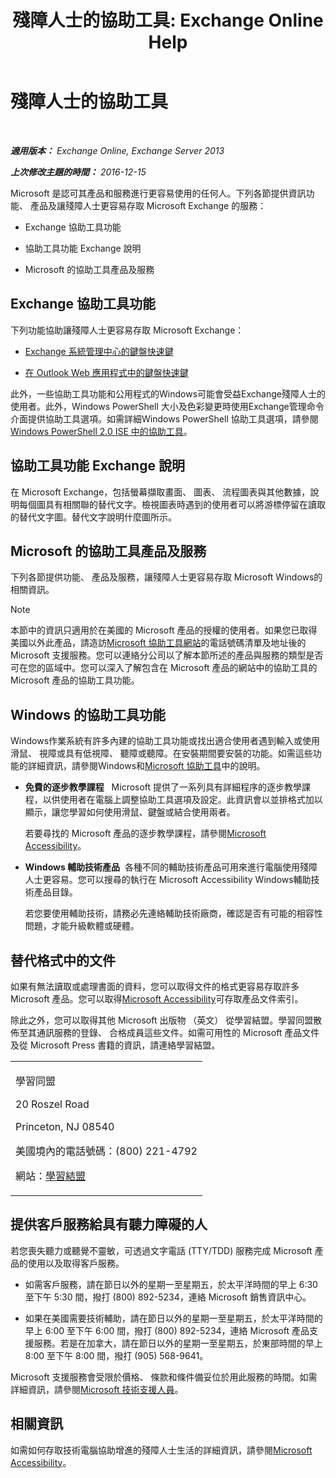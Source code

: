 ﻿---
title: '殘障人士的協助工具: Exchange Online Help'
TOCTitle: 殘障人士的協助工具
ms:assetid: a7203ebd-ffac-4a8d-a2d0-6c8a61c8eeb8
ms:mtpsurl: https://technet.microsoft.com/zh-tw/library/JJ150559(v=EXCHG.150)
ms:contentKeyID: 50472374
ms.date: 05/23/2018
mtps_version: v=EXCHG.150
ms.translationtype: MT
---

# 殘障人士的協助工具

 

_**適用版本：** Exchange Online, Exchange Server 2013_

_**上次修改主題的時間：** 2016-12-15_

Microsoft 是認可其產品和服務進行更容易使用的任何人。下列各節提供資訊功能、 產品及讓殘障人士更容易存取 Microsoft Exchange 的服務：

  - Exchange 協助工具功能

  - 協助工具功能 Exchange 說明

  - Microsoft 的協助工具產品及服務

## Exchange 協助工具功能

下列功能協助讓殘障人士更容易存取 Microsoft Exchange：

  - [Exchange 系統管理中心的鍵盤快速鍵](keyboard-shortcuts-in-the-exchange-admin-center-exchange-online-protection-help.md)

  - [在 Outlook Web 應用程式中的鍵盤快速鍵](https://go.microsoft.com/fwlink/p/?linkid=268079)

此外，一些協助工具功能和公用程式的Windows可能會受益Exchange殘障人士的使用者。此外，Windows PowerShell 大小及色彩變更時使用Exchange管理命令介面提供協助工具選項。如需詳細Windows PowerShell 協助工具選項，請參閱[Windows PowerShell 2.0 ISE 中的協助工具](https://go.microsoft.com/fwlink/p/?linkid=258240)。

## 協助工具功能 Exchange 說明

在 Microsoft Exchange，包括螢幕擷取畫面、 圖表、 流程圖表與其他數據，說明每個圖具有相關聯的替代文字。檢視圖表時遇到的使用者可以將游標停留在讀取的替代文字圖。替代文字說明什麼圖所示。

## Microsoft 的協助工具產品及服務

下列各節提供功能、 產品及服務，讓殘障人士更容易存取 Microsoft Windows的相關資訊。


> [!NOTE]  
> 本節中的資訊只適用於在美國的 Microsoft 產品的授權的使用者。如果您已取得美國以外此產品，請造訪<a href="https://www.microsoft.com/enable">Microsoft 協助工具網站</a>的電話號碼清單及地址後的 Microsoft 支援服務。您可以連絡分公司以了解本節所述的產品與服務的類型是否可在您的區域中。您可以深入了解包含在 Microsoft 產品的網站中的協助工具的 Microsoft 產品的協助工具功能。




## Windows 的協助工具功能

Windows作業系統有許多內建的協助工具功能或找出適合使用者遇到輸入或使用滑鼠、 視障或具有低視障、 聽障或聽障。在安裝期間要安裝的功能。如需這些功能的詳細資訊，請參閱Windows和[Microsoft 協助工具](https://go.microsoft.com/fwlink/p/?linkid=18139)中的說明。

  - **免費的逐步教學課程**   Microsoft 提供了一系列具有詳細程序的逐步教學課程，以供使用者在電腦上調整協助工具選項及設定。此資訊會以並排格式加以顯示，讓您學習如何使用滑鼠、鍵盤或結合使用兩者。
    
    若要尋找的 Microsoft 產品的逐步教學課程，請參閱[Microsoft Accessibility](https://go.microsoft.com/fwlink/p/?linkid=18139)。

  - **Windows 輔助技術產品**  各種不同的輔助技術產品可用來進行電腦使用殘障人士更容易。您可以搜尋的執行在 Microsoft Accessibility Windows輔助技術產品目錄。
    
    若您要使用輔助技術，請務必先連絡輔助技術廠商，確認是否有可能的相容性問題，才能升級軟體或硬體。

## 替代格式中的文件

如果有無法讀取或處理書面的資料，您可以取得文件的格式更容易存取許多 Microsoft 產品。您可以取得[Microsoft Accessibility](https://go.microsoft.com/fwlink/p/?linkid=18139)可存取產品文件索引。

除此之外，您可以取得其他 Microsoft 出版物 （英文） 從學習結盟。學習同盟散佈至其通訊服務的登錄、 合格成員這些文件。如需可用性的 Microsoft 產品文件及從 Microsoft Press 書籍的資訊，請連絡學習結盟。


<table>
<colgroup>
<col style="width: 100%" />
</colgroup>
<tbody>
<tr class="odd">
<td><p>學習同盟</p>
<p>20 Roszel Road</p>
<p>Princeton, NJ 08540</p>
<p>美國境內的電話號碼：(800) 221-4792</p>
<p>網站：<a href="https://www.learningally.org/">學習結盟</a></p></td>
</tr>
</tbody>
</table>


## 提供客戶服務給具有聽力障礙的人

若您喪失聽力或聽覺不靈敏，可透過文字電話 (TTY/TDD) 服務完成 Microsoft 產品的使用以及取得客戶服務。

  - 如需客戶服務，請在節日以外的星期一至星期五，於太平洋時間的早上 6:30 至下午 5:30 間，撥打 (800) 892-5234，連絡 Microsoft 銷售資訊中心。

  - 如果在美國需要技術輔助，請在節日以外的星期一至星期五，於太平洋時間的早上 6:00 至下午 6:00 間，撥打 (800) 892-5234，連絡 Microsoft 產品支援服務。若是在加拿大，請在節日以外的星期一至星期五，於東部時間的早上 8:00 至下午 8:00 間，撥打 (905) 568-9641。

Microsoft 支援服務會受限於價格、 條款和條件備妥位於用此服務的時間。如需詳細資訊，請參閱[Microsoft 技術支援人員](https://go.microsoft.com/fwlink/p/?linkid=18142)。

## 相關資訊

如需如何存取技術電腦協助增進的殘障人士生活的詳細資訊，請參閱[Microsoft Accessibility](http://go.microsoft.com/fwlink/p/?linkid=18139)。

